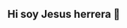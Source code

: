 ## Hi soy Jesus herrera  👋

<!--
**JJ2007j/JJ2007j** is a ✨ _special_ ✨ repository because its `README.md` (this file) appears on your GitHub profile.

Sobre mi ;) :


- 🌱 Estudiante ing Agricola

-->
